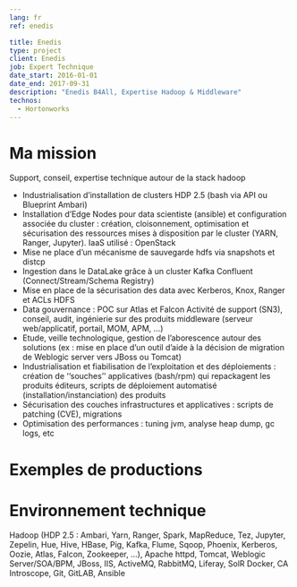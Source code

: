 ```yaml
---
lang: fr
ref: enedis

title: Enedis
type: project
client: Enedis
job: Expert Technique 
date_start: 2016-01-01
date_end: 2017-09-31
description: "Enedis B4All, Expertise Hadoop & Middleware"
technos:
  - Hortonworks
---
```

# Ma mission

Support, conseil, expertise technique autour de la stack hadoop
- Industrialisation d’installation de clusters HDP 2.5 (bash via API ou Blueprint Ambari)
- Installation d’Edge Nodes pour data scientiste (ansible) et configuration associée du cluster : création, cloisonnement, optimisation et sécurisation des ressources mises à disposition par le cluster (YARN, Ranger, Jupyter). IaaS utilisé : OpenStack
- Mise ne place d’un mécanisme de sauvegarde hdfs via snapshots et distcp
- Ingestion dans le DataLake grâce à un cluster Kafka Confluent (Connect/Stream/Schema Registry)
- Mise en place de la sécurisation des data avec Kerberos, Knox, Ranger et ACLs HDFS
- Data gouvernance : POC sur Atlas et Falcon
Activité de support (SN3), conseil, audit, ingénierie sur des produits middleware (serveur web/applicatif, portail, MOM, APM, ...)
- Etude, veille technologique, gestion de l’aborescence autour des solutions (ex : mise en place d’un outil d’aide à la décision de migration de Weblogic server vers JBoss ou Tomcat)
- Industrialisation et fiabilisation de l’exploitation et des déploiements : création de ‘‘souches’’ applicatives (bash/rpm) qui repackagent les produits éditeurs, scripts de déploiement automatisé (installation/instanciation) des produits
- Sécurisation des couches infrastructures et applicatives : scripts de patching (CVE), migrations
- Optimisation des performances : tuning jvm, analyse heap dump, gc logs, etc

# Exemples de productions

# Environnement technique
Hadoop (HDP 2.5 : Ambari, Yarn, Ranger, Spark, MapReduce, Tez, Jupyter, Zepelin, Hue, Hive, HBase, Pig, Kafka, Flume, Sqoop, Phoenix, Kerberos, Oozie, Atlas, Falcon, Zookeeper, ...), Apache httpd, Tomcat, Weblogic Server/SOA/BPM, JBoss, IIS, ActiveMQ, RabbitMQ, Liferay, SolR Docker, CA Introscope, Git, GitLAB, Ansible